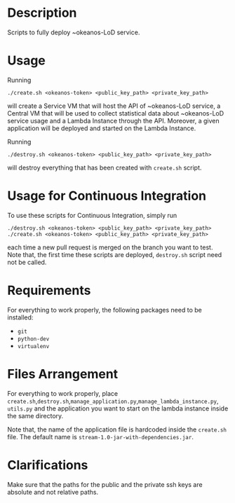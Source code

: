 # Description
Scripts to fully deploy ~okeanos-LoD service.


# Usage
Running

```
./create.sh <okeanos-token> <public_key_path> <private_key_path>
```

will create a Service VM that will host the API of ~okeanos-LoD service, a Central VM that will be
used to collect statistical data about ~okeanos-LoD service usage and a Lambda Instance through
the API. Moreover, a given application will be deployed and started on the Lambda Instance.

Running

```
./destroy.sh <okeanos-token> <public_key_path> <private_key_path>
```

will destroy everything that has been created with `create.sh` script.

# Usage for Continuous Integration
To use these scripts for Continuous Integration, simply run

```
./destroy.sh <okeanos-token> <public_key_path> <private_key_path>
./create.sh <okeanos-token> <public_key_path> <private_key_path>
```

each time a new pull request is merged on the branch you want to test. Note that, the first time
these scripts are deployed, `destroy.sh` script need not be called.


# Requirements
For everything to work properly, the following packages need to be installed:

* `git`  
* `python-dev`  
* `virtualenv`  


# Files Arrangement
For everything to work properly, place `create.sh`,`destroy.sh`,`manage_application.py`,`manage_lambda_instance.py`, `utils.py` and the application you want to start on the
lambda instance inside the same directory.

Note that, the name of the application file is hardcoded inside the `create.sh` file. The default name is `stream-1.0-jar-with-dependencies.jar`.


# Clarifications
Make sure that the paths for the public and the private ssh keys are absolute and not relative paths.
